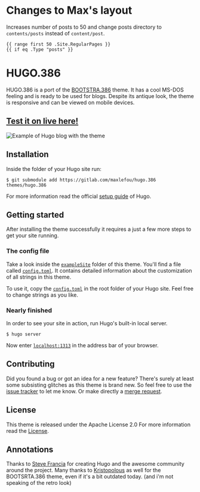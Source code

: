 # Changes to Max's layout

Increases number of posts to 50 and change posts directory to `contents/posts` instead of `content/post`.

```text
{{ range first 50 .Site.RegularPages }}
{{ if eq .Type "posts" }}
```

# HUGO.386
HUGO.386 is a port of the [BOOTSTRA.386](//github.com/kristopolous/BOOTSTRA.386) theme. It has a cool MS-DOS feeling and is ready to be used for blogs. Despite its antique look, the theme is responsive and can be viewed on mobile devices.

## [Test it on live here!](//maxlefou.gitlab.io/hugo.386-test/)

![Example of Hugo blog with the theme](images/screenshot.png)

## Installation
Inside the folder of your Hugo site run:

    $ git submodule add https://gitlab.com/maxlefou/hugo.386 themes/hugo.386

For more information read the official [setup guide](//gohugo.io/overview/installing/) of Hugo.


## Getting started

After installing the theme successfully it requires a just a few more steps to get your site running.


### The config file

Take a look inside the [`exampleSite`](//gitlab.com/maxlefou/hugo.386/tree/master/exampleSite) folder of this theme. You'll find a file called [`config.toml`](//gitlab.com/maxlefou/hugo.386/blob/master/exampleSite/config.toml).
It contains detailed information about the customization of all strings in this theme. 

To use it, copy the [`config.toml`](//gitlab.com/maxlefou/hugo.386/blob/master/exampleSite/config.toml) in the root folder of your Hugo site. Feel free to change strings as you like.


### Nearly finished

In order to see your site in action, run Hugo's built-in local server. 

    $ hugo server

Now enter [`localhost:1313`](http://localhost:1313) in the address bar of your browser.


## Contributing

Did you found a bug or got an idea for a new feature? There's surely at least some subsisting glitches as this theme is brand new. So feel free to use the [issue tracker](//gitlab.com/maxlefou/hugo.386/issues) to let me know. Or make directly a [merge request](//gitlab.com/maxlefou/hugo.386/pulls).


## License

This theme is released under the Apache License 2.0 For more information read the [License](//github.com/digitalcraftsman/hugo-freelancer-theme/blob/master/LICENSE).


## Annotations

Thanks to [Steve Francia](//github.com/spf13) for creating Hugo and the awesome community around the project. Many thanks to [Kristopolous](//github.com/kristopolous) as well for the BOOTSRTA.386 theme, even if it's a bit outdated today. (and i'm not speaking of the retro look)